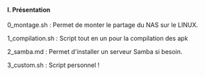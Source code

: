 #### I. Présentation
0_montage.sh     : Permet de monter le partage du NAS sur le LINUX.

1_compilation.sh : Script tout en un pour la compilation des apk

2_samba.md       : Permet d'installer un serveur Samba si besoin.

3_custom.sh      : Script personnel !
